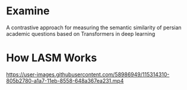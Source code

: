 # Examine
A contrastive approach for measuring the semantic similarity of persian academic questions based on Transformers in deep learning 

# How LASM Works


https://user-images.githubusercontent.com/58986949/115314310-805b2780-a1a7-11eb-8558-648a367ea231.mp4

